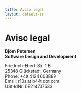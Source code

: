 ```yaml
---
title: Aviso legal
layout: default-es
---
```


# Aviso legal

<!-- Do not change, all information are requried by law in Germany... -->

**Björn Petersen**  
**Software Design and Development**

Friedrich-Ebert-Str. 1 B  
25348 Glückstadt, Germany  
Phone: +49 4124 603889  
Email: r10s at b44t dot com  
USt-IdNr. DE214707533
